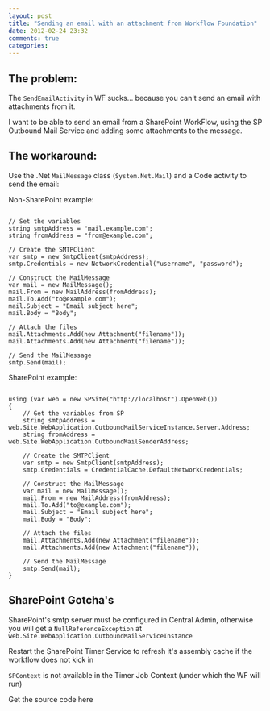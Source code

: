 ```yaml
---
layout: post
title: "Sending an email with an attachment from Workflow Foundation"
date: 2012-02-24 23:32
comments: true
categories: 
---
```

The problem:
----------

The `SendEmailActivity` in WF sucks... because you can't send an email with attachments from it.

I want to be able to send an email from a SharePoint WorkFlow, using the SP Outbound Mail Service and adding some attachments to the message.

The workaround:
---------

Use the .Net `MailMessage` class (`System.Net.Mail`) and a Code activity to send the email:

Non-SharePoint example:

```

// Set the variables
string smtpAddress = "mail.example.com";
string fromAddress = "from@example.com";

// Create the SMTPClient
var smtp = new SmtpClient(smtpAddress);
smtp.Credentials = new NetworkCredential("username", "password"); 

// Construct the MailMessage
var mail = new MailMessage();
mail.From = new MailAddress(fromAddress);
mail.To.Add("to@example.com");
mail.Subject = "Email subject here";
mail.Body = "Body";

// Attach the files
mail.Attachments.Add(new Attachment("filename"));
mail.Attachments.Add(new Attachment("filename"));

// Send the MailMessage
smtp.Send(mail);

```

SharePoint example:

```

using (var web = new SPSite("http://localhost").OpenWeb())
{
    // Get the variables from SP
    string smtpAddress = web.Site.WebApplication.OutboundMailServiceInstance.Server.Address;
    string fromAddress = web.Site.WebApplication.OutboundMailSenderAddress;

    // Create the SMTPClient
    var smtp = new SmtpClient(smtpAddress);
    smtp.Credentials = CredentialCache.DefaultNetworkCredentials;

    // Construct the MailMessage
    var mail = new MailMessage();
    mail.From = new MailAddress(fromAddress);
    mail.To.Add("to@example.com");
    mail.Subject = "Email subject here";
    mail.Body = "Body";

    // Attach the files
    mail.Attachments.Add(new Attachment("filename"));
    mail.Attachments.Add(new Attachment("filename"));

    // Send the MailMessage
    smtp.Send(mail);
}

```

SharePoint Gotcha's
------------

SharePoint's smtp server must be configured in Central Admin, otherwise you will get a `NullReferenceException` at `web.Site.WebApplication.OutboundMailServiceInstance`

Restart the SharePoint Timer Service to refresh it's assembly cache if the workflow does not kick in

`SPContext` is not available in the Timer Job Context (under which the WF will run)

Get the source code here
